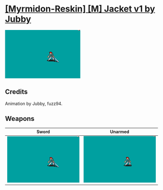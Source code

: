 # [\[Myrmidon-Reskin\] \[M\] Jacket v1 by Jubby](./)

<img src="./1.%20Sword/Sword_000.png" alt="[Myrmidon-Reskin] [M] Jacket v1 by Jubby standing" />

## Credits

Animation by Jubby, fuzz94.

## Weapons


|Sword |Unarmed |
|  :---: | :---: |
| <img alt="Sword animation" src="./1.%20Sword/Sword.gif" /> | <img alt="Unarmed animation" src="./8.%20Unarmed/Unarmed.gif" /> |
